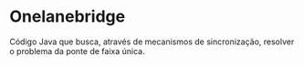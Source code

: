 # Onelanebridge

Código Java que busca, através de mecanismos de sincronização, resolver o problema da ponte de faixa única.
